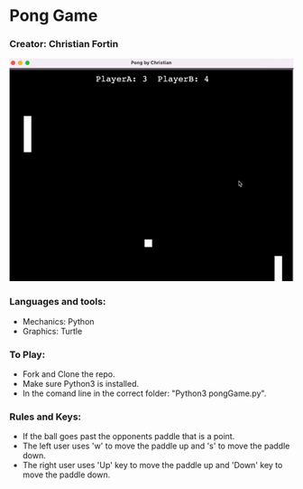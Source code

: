 # Pong Game
### Creator: Christian Fortin
![ezgif-1-5242fb8826](https://github.com/christian-fortin/PongGame/blob/main/pongGame.gif?raw=true)

### Languages and tools:
- Mechanics: Python
- Graphics: Turtle

### To Play:
- Fork and Clone the repo.
- Make sure Python3 is installed.
- In the comand line in the correct folder: "Python3 pongGame.py".

### Rules and Keys:
- If the ball goes past the opponents paddle that is a point.
- The left user uses 'w' to move the paddle up and 's' to move the paddle down.
- The right user uses 'Up' key to move the paddle up and 'Down' key to move the paddle down.
